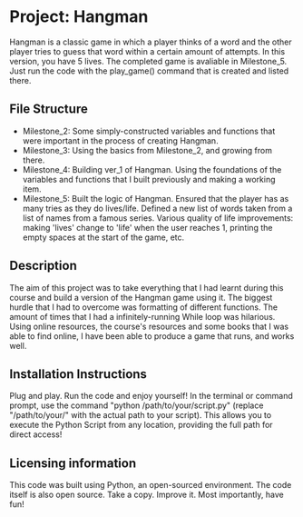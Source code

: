 # Project: Hangman
Hangman is a classic game in which a player thinks of a word and the other player tries to guess that word within a certain amount of attempts. In this version, you have 5 lives. The completed game is avaliable in Milestone_5. Just run the code with the play_game() command that is created and listed there.

## File Structure
- Milestone_2: Some simply-constructed variables and functions that were important in the process of creating Hangman.
- Milestone_3: Using the basics from Milestone_2, and growing from there.
- Milestone_4: Building ver_1 of Hangman. Using the foundations of the variables and functions that I built previously and making a working item.
- Milestone_5: Built the logic of Hangman. Ensured that the player has as many tries as they do lives/life. Defined a new list of words taken from a list of names from a famous series. Various quality of life improvements: making 'lives' change to 'life' when the user reaches 1, printing the empty spaces at the start of the game, etc.

## Description
The aim of this project was to take everything that I had learnt during this course and build a version of the Hangman game using it. The biggest hurdle that I had to overcome was formatting of different functions. The amount of times that I had a infinitely-running While loop was hilarious. Using online resources, the course's resources and some books that I was able to find online, I have been able to produce a game that runs, and works well.

## Installation Instructions
Plug and play. Run the code and enjoy yourself!
In the terminal or command prompt, use the command "python /path/to/your/script.py" (replace "/path/to/your/" with the actual path to your script). This allows you to execute the Python Script from any location, providing the full path for direct access!

## Licensing information
This code was built using Python, an open-sourced environment. The code itself is also open source. Take a copy. Improve it. Most importantly, have fun!
